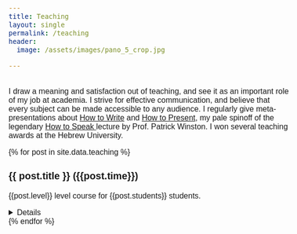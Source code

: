 ```yaml
---
title: Teaching
layout: single
permalink: /teaching
header:
  image: /assets/images/pano_5_crop.jpg

---
```


<!-- Main -->
<head>
  <meta name="viewport" content="width=device-width, initial-scale=1">
  <link rel="stylesheet" href="https://maxcdn.bootstrapcdn.com/bootstrap/3.3.7/css/bootstrap.min.css">
  <script src="https://ajax.googleapis.com/ajax/libs/jquery/3.1.1/jquery.min.js"></script>
  <script src="https://maxcdn.bootstrapcdn.com/bootstrap/3.3.7/js/bootstrap.min.js"></script>

<style>
        body {
           font-size: 16px !important;
           color: #2020131;
           font-family: Nunito, sans-serif;
         }
         h3 {
           font-size: 20px;                   
         }
         h2 {
           font-size: 22px;
         }
         h1 {
           font-size: 24px;
         }
  </style>
         
         

</head>
<br>
I draw a meaning and satisfaction out of teaching, and see it as an important role of my job at academia. I strive for effective communication, and believe that every subject can be made accessible to any audience. I regularly give meta-presentations about <a href= "https://docs.google.com/presentation/d/1pEYlINlYdTUIBViRKEQrU3-ecGxeO5MQEobAE6ri2iE/edit?usp=sharing">How to Write</a> and <a href="https://docs.google.com/presentation/d/1LkZF2zVoV9oJYxt4S48uWwy7qwRRAvJyPwDI27UbpKE/edit?usp=sharing">How to Present</a>, my pale spinoff of the legendary <a href="https://youtu.be/Unzc731iCUY?si=uRG9qqFLtq4AMDYn">How to Speak </a> lecture by Prof. Patrick Winston. I won several teaching awards at the Hebrew University.


{% for post in site.data.teaching %} 
### {{ post.title }} ({{post.time}})
{{post.level}} level course for {{post.students}} students.
<details>
<i>{{post.details}}</i><br/>

      {% unless post.slides == 'NONE' %}
      <a href="{{post.slides}}" target="_blank"><span class="label label-default">materials</span></a>
      {% endunless %}
      {% unless post.paper == 'NONE' %}
      <a href="{{post.paper}}" target="_blank"><span class="label label-warning">paper</span></a>
      {% endunless %}
</details>
{% endfor %}

